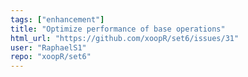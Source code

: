 ```yaml
---
tags: ["enhancement"]
title: "Optimize performance of base operations"
html_url: "https://github.com/xoopR/set6/issues/31"
user: "RaphaelS1"
repo: "xoopR/set6"
---
```


